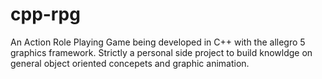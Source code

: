 cpp-rpg
=======
An Action Role Playing Game being developed in C++ with the allegro 5 graphics framework. 
Strictly a personal side project to build knowldge on general object oriented concepets and graphic animation.
